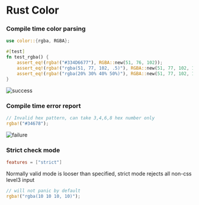 Rust Color
==========

### Compile time color parsing


```rust
use color::{rgba, RGBA};

#[test]
fn test_rgba() {
    assert_eq!(rgba!("#334D6677"), RGBA::new(51, 76, 102));
    assert_eq!(rgba!("rgba(51, 77, 102, .5)"), RGBA::new(51, 77, 102, 127));
    assert_eq!(rgba!("rgba(20% 30% 40% 50%)"), RGBA::new(51, 77, 102, 127));
}
```

![success](https://user-images.githubusercontent.com/17541209/156918397-cf9024dc-7f2e-4f36-b3a7-2eec1cb26584.png)


### Compile time error report

```rust
// Invalid hex pattern, can take 3,4,6,8 hex number only
rgba!("#34678");
```


![failure](https://user-images.githubusercontent.com/17541209/156918188-e8d6ed8c-b811-4f20-9159-040eeab5af07.png)


### Strict check mode

```toml
features = ["strict"]
```

Normally valid mode is looser than specified, strict mode rejects all non-css level3 input

```rust
// will not panic by default
rgba!("rgba(10 10 10, 10)");
```